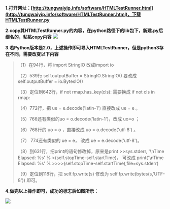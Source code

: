 **1.打开网址：[http://tungwaiyip.info/software/HTMLTestRunner.html](http://tungwaiyip.info/software/HTMLTestRunner.html)，下载HTMLTestRunner.py**

**2.copy其HTMLTestRunner.py的内容，在python路径下的lib包下，新建.py后缀名的，粘贴copy内容**
![](https://i.imgur.com/oUigfwJ.png)

**3.若Python版本是2.0，上述操作即可导入HTMLTestRunner，但是python3存在不同，需要改变以下内容**

>（1）在94行，将 import StringIO 改成import io
>
>（2）539行 self.outputBuffer = StringIO.StringIO() 要改成self.outputBuffer = io.BytesIO()
>
>（3）定位到642行，if not rmap.has_key(cls): 需要换成 if not cls in rmap:
>
>（4）772行，把 ue = e.decode('latin-1') 直接改成 ue = e 。
>
>（5）766还有类似的uo = o.decode('latin-1')，改成 uo=o ；
>
>（6）768行的 uo = o ，直接改成 uo = o.decode('utf-8') 。
>
>（7） 774还有类似的  ue = e， 改成 ue = e.decode('utf-8')。
>
>（8）到631行，把print的语句修改掉，原来是print >>sys.stderr, '\nTime Elapsed: %s' % >(self.stopTime-self.startTime)， 可改成 print('\nTime Elapsed: %s' % >>>>(self.stopTime-self.startTime),file=sys.stderr)
>
>（9）定位到118行，把 self.fp.write(s) 修改为 self.fp.write(bytes(s,'UTF-8')) 即可。

**4.做完以上操作即可，成功的标志后如图所示：**

![](https://i.imgur.com/HPY5FTO.png)

 
